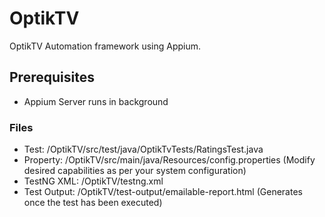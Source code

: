 # OptikTV
OptikTV Automation framework using Appium.

## Prerequisites
* Appium Server runs in background

### Files
* Test: /OptikTV/src/test/java/OptikTvTests/RatingsTest.java
* Property: /OptikTV/src/main/java/Resources/config.properties (Modify desired capabilities as per your system configuration)
* TestNG XML: /OptikTV/testng.xml
* Test Output: /OptikTV/test-output/emailable-report.html (Generates once the test has been executed)
